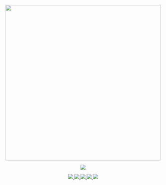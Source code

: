 <p align="center">
  <a href="https://github.com/alfahami">
    <img src="https://github-profile-summary-cards.vercel.app/api/cards/profile-details?username=alfahami&theme=solarized_dark" width="500">
  </a>
</p>

<p align="center">
  <a href="https://github.com/alfahami">
    <img src="https://github-readme-stats.vercel.app/api?username=alfahami&show_icons=true&include_all_commits=true&count_private=true&theme=vision-friendly-dark">
  </a>
</p>

<p align="center">
  <a href="https://github.com/alfahami">
    <img src="https://badges.pufler.dev/visits/dimkagithub/alfahami?logo=GitHub&style=plastic&a=0">
  </a>
  <a href="https://github.com/alfahami">
    <img src="https://badges.pufler.dev/years/dimkagithub?logo=GitHub&style=plastic&a=0">
  </a>
  <a href="https://github.com/alfahami">
    <img src="https://badges.pufler.dev/repos/dimkagithub?logo=GitHub&style=plastic&a=0">
  </a>
  <a href="https://github.com/alfahami">
    <img src="https://badges.pufler.dev/gists/dimkagithub?logo=GitHub&style=plastic&a=0">
  </a>
  <a href="https://github.com/alfahami">
    <img src="https://badges.pufler.dev/commits/monthly/alfahami?logo=GitHub&style=plastic&a=0">
  </a>
  
</p>
